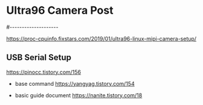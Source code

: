 # Ultra96 Camera Post
#--------------------

https://proc-cpuinfo.fixstars.com/2019/01/ultra96-linux-mipi-camera-setup/


## USB Serial Setup
https://pinocc.tistory.com/156

   - base command
      https://yangyag.tistory.com/154
   
   - basic guide document
      https://nanite.tistory.com/18
